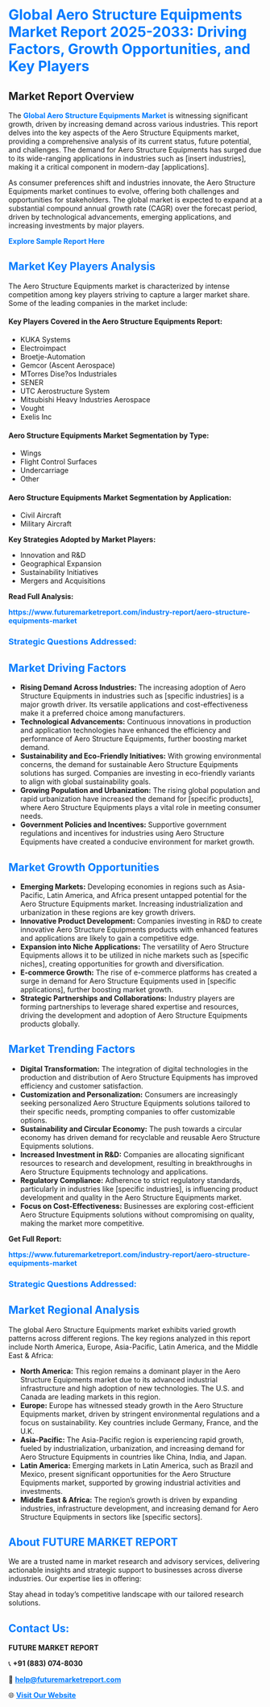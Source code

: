 <h1 style="color: #007BFF;">Global Aero Structure Equipments Market Report 2025-2033: Driving Factors, Growth Opportunities, and Key Players</h1>

<section id="overview">
<h2>Market Report Overview</h2>
<p>The <a href="https://www.futuremarketreport.com/industry-report/aero-structure-equipments-market" style="color: #007BFF; text-decoration: none;"><strong>Global Aero Structure Equipments Market</strong></a> is witnessing significant growth, driven by increasing demand across various industries. This report delves into the key aspects of the Aero Structure Equipments market, providing a comprehensive analysis of its current status, future potential, and challenges. The demand for Aero Structure Equipments has surged due to its wide-ranging applications in industries such as [insert industries], making it a critical component in modern-day [applications].</p>
<p>As consumer preferences shift and industries innovate, the Aero Structure Equipments market continues to evolve, offering both challenges and opportunities for stakeholders. The global market is expected to expand at a substantial compound annual growth rate (CAGR) over the forecast period, driven by technological advancements, emerging applications, and increasing investments by major players.</p>
</section>

<section id="overview">
<p><a href="https://www.futuremarketreport.com/request-sample/reportId=93179" style="color: #007BFF; text-decoration: none;"><strong>Explore Sample Report Here</strong></a></p>
</section>

<section id="key-players">
<h2 style="color: #007BFF;">Market Key Players Analysis</h2>
<p>The Aero Structure Equipments market is characterized by intense competition among key players striving to capture a larger market share. Some of the leading companies in the market include:</p>
<h4>Key Players Covered in the Aero Structure Equipments Report:</h4>
<ul><li>KUKA Systems</li><li>Electroimpact</li><li>Broetje-Automation</li><li>Gemcor (Ascent Aerospace)</li><li>MTorres Dise?os Industriales</li><li>SENER</li><li>UTC Aerostructure System</li><li>Mitsubishi Heavy Industries Aerospace</li><li>Vought</li><li>Exelis Inc</li></ul>
<h4>Aero Structure Equipments Market Segmentation by Type:</h4>
<ul><li>Wings</li><li>Flight Control Surfaces</li><li>Undercarriage</li><li>Other</li></ul>

<h4>Aero Structure Equipments Market Segmentation by Application:</h4>
<ul><li>Civil Aircraft</li><li>Military Aircraft</li></ul>
<p><strong>Key Strategies Adopted by Market Players:</strong></p>
<ul>
<li>Innovation and R&D</li>
<li>Geographical Expansion</li>
<li>Sustainability Initiatives</li>
<li>Mergers and Acquisitions</li>
</ul>
</section>

<section>
<p><strong>Read Full Analysis: </strong></p><a href="https://www.futuremarketreport.com/industry-report/aero-structure-equipments-market" style="color: #007BFF; text-decoration: none;"><strong>https://www.futuremarketreport.com/industry-report/aero-structure-equipments-market</strong></a>
<h3 style="color: #007BFF;">Strategic Questions Addressed:</h3>
</section>

<section id="driving-factors">
<h2 style="color: #007BFF;">Market Driving Factors</h2>
<ul>
<li><strong>Rising Demand Across Industries:</strong> The increasing adoption of Aero Structure Equipments in industries such as [specific industries] is a major growth driver. Its versatile applications and cost-effectiveness make it a preferred choice among manufacturers.</li>
<li><strong>Technological Advancements:</strong> Continuous innovations in production and application technologies have enhanced the efficiency and performance of Aero Structure Equipments, further boosting market demand.</li>
<li><strong>Sustainability and Eco-Friendly Initiatives:</strong> With growing environmental concerns, the demand for sustainable Aero Structure Equipments solutions has surged. Companies are investing in eco-friendly variants to align with global sustainability goals.</li>
<li><strong>Growing Population and Urbanization:</strong> The rising global population and rapid urbanization have increased the demand for [specific products], where Aero Structure Equipments plays a vital role in meeting consumer needs.</li>
<li><strong>Government Policies and Incentives:</strong> Supportive government regulations and incentives for industries using Aero Structure Equipments have created a conducive environment for market growth.</li>
</ul>
</section>

<section id="growth-opportunities">
<h2 style="color: #007BFF;">Market Growth Opportunities</h2>
<ul>
<li><strong>Emerging Markets:</strong> Developing economies in regions such as Asia-Pacific, Latin America, and Africa present untapped potential for the Aero Structure Equipments market. Increasing industrialization and urbanization in these regions are key growth drivers.</li>
<li><strong>Innovative Product Development:</strong> Companies investing in R&D to create innovative Aero Structure Equipments products with enhanced features and applications are likely to gain a competitive edge.</li>
<li><strong>Expansion into Niche Applications:</strong> The versatility of Aero Structure Equipments allows it to be utilized in niche markets such as [specific niches], creating opportunities for growth and diversification.</li>
<li><strong>E-commerce Growth:</strong> The rise of e-commerce platforms has created a surge in demand for Aero Structure Equipments used in [specific applications], further boosting market growth.</li>
<li><strong>Strategic Partnerships and Collaborations:</strong> Industry players are forming partnerships to leverage shared expertise and resources, driving the development and adoption of Aero Structure Equipments products globally.</li>
</ul>
</section>

<section id="trending-factors">
<h2 style="color: #007BFF;">Market Trending Factors</h2>
<ul>
<li><strong>Digital Transformation:</strong> The integration of digital technologies in the production and distribution of Aero Structure Equipments has improved efficiency and customer satisfaction.</li>
<li><strong>Customization and Personalization:</strong> Consumers are increasingly seeking personalized Aero Structure Equipments solutions tailored to their specific needs, prompting companies to offer customizable options.</li>
<li><strong>Sustainability and Circular Economy:</strong> The push towards a circular economy has driven demand for recyclable and reusable Aero Structure Equipments solutions.</li>
<li><strong>Increased Investment in R&D:</strong> Companies are allocating significant resources to research and development, resulting in breakthroughs in Aero Structure Equipments technology and applications.</li>
<li><strong>Regulatory Compliance:</strong> Adherence to strict regulatory standards, particularly in industries like [specific industries], is influencing product development and quality in the Aero Structure Equipments market.</li>
<li><strong>Focus on Cost-Effectiveness:</strong> Businesses are exploring cost-efficient Aero Structure Equipments solutions without compromising on quality, making the market more competitive.</li>
</ul>
</section>

<section>
<p><strong>Get Full Report: </strong></p><a href="https://www.futuremarketreport.com/industry-report/aero-structure-equipments-market" style="color: #007BFF; text-decoration: none;"><strong>https://www.futuremarketreport.com/industry-report/aero-structure-equipments-market</strong></a>
<h3 style="color: #007BFF;">Strategic Questions Addressed:</h3>
</section>


<section id="regional-analysis">
<h2 style="color: #007BFF;">Market Regional Analysis</h2>
<p>The global Aero Structure Equipments market exhibits varied growth patterns across different regions. The key regions analyzed in this report include North America, Europe, Asia-Pacific, Latin America, and the Middle East & Africa:</p>
<ul>
<li><strong>North America:</strong> This region remains a dominant player in the Aero Structure Equipments market due to its advanced industrial infrastructure and high adoption of new technologies. The U.S. and Canada are leading markets in this region.</li>
<li><strong>Europe:</strong> Europe has witnessed steady growth in the Aero Structure Equipments market, driven by stringent environmental regulations and a focus on sustainability. Key countries include Germany, France, and the U.K.</li>
<li><strong>Asia-Pacific:</strong> The Asia-Pacific region is experiencing rapid growth, fueled by industrialization, urbanization, and increasing demand for Aero Structure Equipments in countries like China, India, and Japan.</li>
<li><strong>Latin America:</strong> Emerging markets in Latin America, such as Brazil and Mexico, present significant opportunities for the Aero Structure Equipments market, supported by growing industrial activities and investments.</li>
<li><strong>Middle East & Africa:</strong> The region’s growth is driven by expanding industries, infrastructure development, and increasing demand for Aero Structure Equipments in sectors like [specific sectors].</li>
</ul>
</section>

<footer>
<h2 style="color: #007BFF;">About FUTURE MARKET REPORT</h2>
<p>We are a trusted name in market research and advisory services, delivering actionable insights and strategic support to businesses across diverse industries. Our expertise lies in offering:</p>

<p>Stay ahead in today’s competitive landscape with our tailored research solutions.</p>

<h2 style="color: #007BFF;">Contact Us:</h2>
<p><strong>FUTURE MARKET REPORT</strong></p>
<p>📞 <strong>+91 (883) 074-8030</strong></p>
<p>📧 <strong><a href="mailto:help@futuremarketreport.com" style="color: #007BFF;">help@futuremarketreport.com</a></strong></p>
<p>🌐 <strong><a href="https://www.futuremarketreport.com/" style="color: #007BFF;">Visit Our Website</a></strong></p>
</footer>